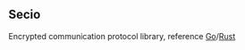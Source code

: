 ## Secio

Encrypted communication protocol library, reference [Go](https://github.com/libp2p/go-libp2p-secio)/[Rust](https://github.com/libp2p/rust-libp2p/tree/master/protocols/secio)
